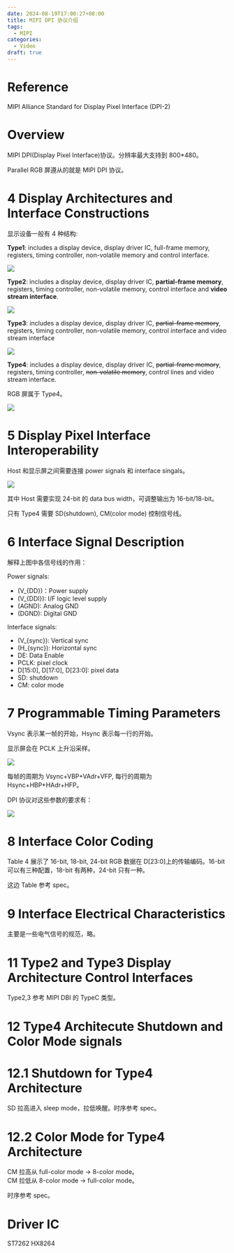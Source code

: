 ```yaml
---
date: 2024-08-19T17:00:27+08:00
title: MIPI DPI 协议介绍
tags:
  - MIPI
categories:
  - Video
draft: true
---
```


# Reference

MIPI Alliance Standard for Display Pixel Interface
(DPI-2)

# Overview

MIPI DPI(Display Pixel Interface)协议。分辨率最大支持到 800\*480。

Parallel RGB 屏遵从的就是 MIPI DPI 协议。

# 4 Display Architectures and Interface Constructions

显示设备一般有 4 种结构:

**Type1**: includes a display device, display driver IC, full-frame memory, registers, timing controller, non-volatile memory and control interface.

![](https://xyc-1316422823.cos.ap-shanghai.myqcloud.com/20240814153605.png)

**Type2**: includes a display device, display driver IC, **partial-frame memory**, registers, timing controller, non-volatile memory, control interface and **video stream interface**.

![](https://xyc-1316422823.cos.ap-shanghai.myqcloud.com/20240814153619.png)

**Type3**: includes a display device, display driver IC, ~~partial-frame memory~~, registers, timing controller, non-volatile memory, control interface and video stream interface

![](https://xyc-1316422823.cos.ap-shanghai.myqcloud.com/20240814153645.png)

**Type4**: includes a display device, display driver IC, ~~partial-frame memory~~, registers, timing controller, ~~non-volatile memory~~, control lines and video stream interface.

RGB 屏属于 Type4。

![](https://xyc-1316422823.cos.ap-shanghai.myqcloud.com/20240814153657.png)

# 5 Display Pixel Interface Interoperability

Host 和显示屏之间需要连接 power signals 和 interface singals。

![](https://xyc-1316422823.cos.ap-shanghai.myqcloud.com/20240814152622.png)

其中 Host 需要实现 24-bit 的 data bus width，可调整输出为 16-bit/18-bit。

只有 Type4 需要 SD(shutdown), CM(color mode) 控制信号线。

# 6 Interface Signal Description

解释上图中各信号线的作用：

Power signals:

- \(V\_{DD}\)：Power supply
- \(V\_{DDI}\): I/F logic level supply
- \(AGND\): Analog GND
- \(DGND\): Digital GND

Interface signals:

- \(V\_{sync}\): Vertical sync
- \(H\_{sync}\): Horizontal sync
- DE: Data Enable
- PCLK: pixel clock
- D[15:0], D[17:0], D[23:0]: pixel data
- SD: shutdown
- CM: color mode

# 7 Programmable Timing Parameters

Vsync 表示某一帧的开始，Hsync 表示每一行的开始。

显示屏会在 PCLK 上升沿采样。

![](https://xyc-1316422823.cos.ap-shanghai.myqcloud.com/20240814160720.png)

每帧的周期为 Vsync+VBP+VAdr+VFP, 每行的周期为 Hsync+HBP+HAdr+HFP。

DPI 协议对这些参数的要求有：

![](https://xyc-1316422823.cos.ap-shanghai.myqcloud.com/20240814161328.png)

# 8 Interface Color Coding

Table 4 展示了 16-bit, 18-bit, 24-bit RGB 数据在 D[23:0]上的传输编码。16-bit 可以有三种配置，18-bit 有两种，24-bit 只有一种。

这边 Table 参考 spec。

# 9 Interface Electrical Characteristics

主要是一些电气信号的规范，略。

# 11 Type2 and Type3 Display Architecture Control Interfaces

Type2,3 参考 MIPI DBI 的 TypeC 类型。

# 12 Type4 Architecute Shutdown and Color Mode signals

# 12.1 Shutdown for Type4 Architecture

SD 拉高进入 sleep mode，拉低唤醒。时序参考 spec。

# 12.2 Color Mode for Type4 Architecture

CM 拉高从 full-color mode -> 8-color mode。  
CM 拉低从 8-color mode -> full-color mode。

时序参考 spec。

# Driver IC

ST7262
HX8264
